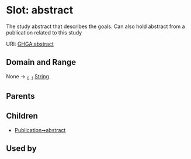 
# Slot: abstract


The study abstract that describes the goals. Can also hold abstract from a publication related to this study

URI: [GHGA:abstract](https://w3id.org/GHGA/abstract)


## Domain and Range

None &#8594;  <sub>0..1</sub> [String](types/String.md)

## Parents


## Children

 *  [Publication➞abstract](Publication_abstract.md)

## Used by

